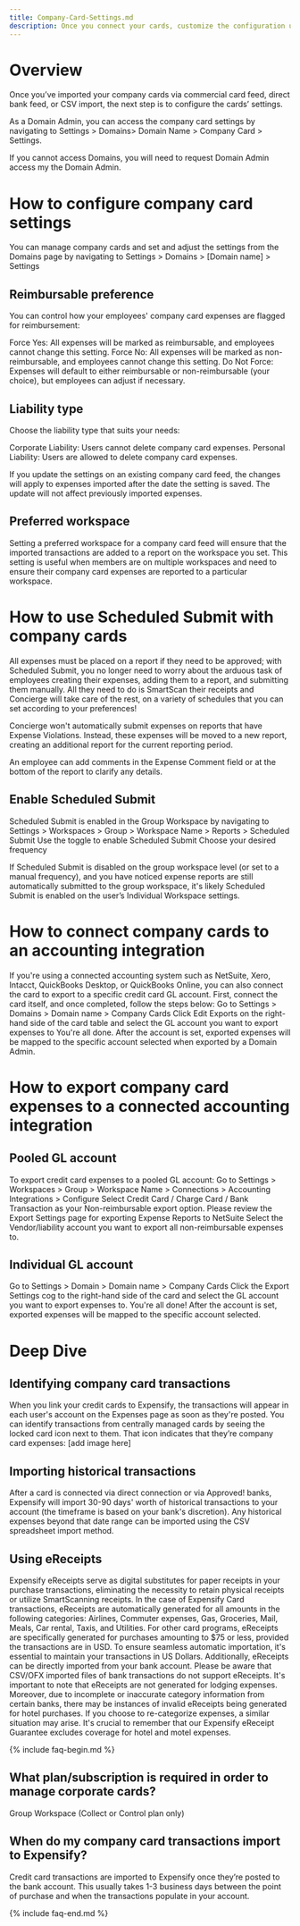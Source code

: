 ```yaml
---
title: Company-Card-Settings.md
description: Once you connect your cards, customize the configuration using company card settings.
---
```

# Overview
Once you’ve imported your company cards via commercial card feed, direct bank feed, or CSV import, the next step is to configure the cards’ settings. 

As a Domain Admin, you can access the company card settings by navigating to Settings > Domains> Domain Name > Company Card > Settings. 

If you cannot access Domains, you will need to request Domain Admin access my the Domain Admin. 

# How to configure company card settings 
You can manage company cards and set and adjust the settings from the Domains page by navigating to Settings > Domains > [Domain name] > Settings

## Reimbursable preference

You can control how your employees' company card expenses are flagged for reimbursement:

Force Yes: All expenses will be marked as reimbursable, and employees cannot change this setting.
Force No: All expenses will be marked as non-reimbursable, and employees cannot change this setting.
Do Not Force: Expenses will default to either reimbursable or non-reimbursable (your choice), but employees can adjust if necessary.

## Liability type

Choose the liability type that suits your needs:

Corporate Liability: Users cannot delete company card expenses.
Personal Liability: Users are allowed to delete company card expenses.

If you update the settings on an existing company card feed, the changes will apply to expenses imported after the date the setting is saved. The update will not affect previously imported expenses.

## Preferred workspace

Setting a preferred workspace for a company card feed will ensure that the imported transactions are added to a report on the workspace you set. This setting is useful when members are on multiple workspaces and need to ensure their company card expenses are reported to a particular workspace.

# How to use Scheduled Submit with company cards
All expenses must be placed on a report if they need to be approved; with Scheduled Submit, you no longer need to worry about the arduous task of employees creating their expenses, adding them to a report, and submitting them manually. All they need to do is SmartScan their receipts and Concierge will take care of the rest, on a variety of schedules that you can set according to your preferences!

Concierge won't automatically submit expenses on reports that have Expense Violations. Instead, these expenses will be moved to a new report, creating an additional report for the current reporting period.

An employee can add comments in the Expense Comment field or at the bottom of the report to clarify any details.

## Enable Scheduled Submit
Scheduled Submit is enabled in the Group Workspace by navigating to Settings > Workspaces > Group > Workspace Name > Reports > Scheduled Submit 
Use the toggle to enable Scheduled Submit 
Choose your desired frequency 

If Scheduled Submit is disabled on the group workspace level (or set to a manual frequency), and you have noticed expense reports are still automatically submitted to the group workspace, it's likely Scheduled Submit is enabled on the user’s Individual Workspace settings. 

# How to connect company cards to an accounting integration

If you're using a connected accounting system such as NetSuite, Xero, Intacct, QuickBooks Desktop, or QuickBooks Online, you can also connect the card to export to a specific credit card GL account. First, connect the card itself, and once completed, follow the steps below:
Go to Settings > Domains > Domain name > Company Cards
Click Edit Exports on the right-hand side of the card table and select the GL account you want to export expenses to 
You're all done. After the account is set, exported expenses will be mapped to the specific account selected when exported by a Domain Admin.

# How to export company card expenses to a connected accounting integration

## Pooled GL account 

To export credit card expenses to a pooled GL account:
Go to Settings > Workspaces > Group > Workspace Name > Connections > Accounting Integrations > Configure
Select Credit Card / Charge Card / Bank Transaction as your Non-reimbursable export option. 
Please review the Export Settings page for exporting Expense Reports to NetSuite
Select the Vendor/liability account you want to export all non-reimbursable expenses to.

## Individual GL account 

Go to Settings > Domain > Domain name > Company Cards
Click the Export Settings cog to the right-hand side of the card and select the GL account you want to export expenses to. 
You're all done! After the account is set, exported expenses will be mapped to the specific account selected.

# Deep Dive
## Identifying company card transactions
When you link your credit cards to Expensify, the transactions will appear in each user's account on the Expenses page as soon as they're posted. You can identify transactions from centrally managed cards by seeing the locked card icon next to them. That icon indicates that they’re company card expenses:
[add image here]

## Importing historical transactions 

After a card is connected via direct connection or via Approved! banks, Expensify will import 30-90 days' worth of historical transactions to your account (the timeframe is based on your bank's discretion). Any historical expenses beyond that date range can be imported using the CSV spreadsheet import method. 

## Using eReceipts 
Expensify eReceipts serve as digital substitutes for paper receipts in your purchase transactions, eliminating the necessity to retain physical receipts or utilize SmartScanning receipts. In the case of Expensify Card transactions, eReceipts are automatically generated for all amounts in the following categories: Airlines, Commuter expenses, Gas, Groceries, Mail, Meals, Car rental, Taxis, and Utilities. For other card programs, eReceipts are specifically generated for purchases amounting to $75 or less, provided the transactions are in USD.
To ensure seamless automatic importation, it's essential to maintain your transactions in US Dollars. Additionally, eReceipts can be directly imported from your bank account. Please be aware that CSV/OFX imported files of bank transactions do not support eReceipts.
It's important to note that eReceipts are not generated for lodging expenses. Moreover, due to incomplete or inaccurate category information from certain banks, there may be instances of invalid eReceipts being generated for hotel purchases. If you choose to re-categorize expenses, a similar situation may arise. It's crucial to remember that our Expensify eReceipt Guarantee excludes coverage for hotel and motel expenses.

{% include faq-begin.md %}
## What plan/subscription is required in order to manage corporate cards?
Group Workspace (Collect or Control plan only) 
## When do my company card transactions import to Expensify?
Credit card transactions are imported to Expensify once they’re posted to the bank account. This usually takes 1-3 business days between the point of purchase and when the transactions populate in your account.

{% include faq-end.md %}
